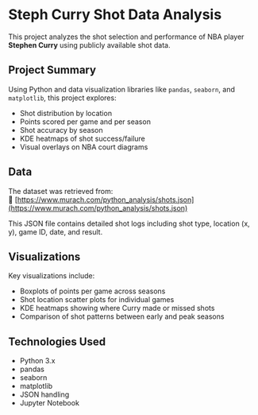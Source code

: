 # Steph Curry Shot Data Analysis

This project analyzes the shot selection and performance of NBA player **Stephen Curry** using publicly available shot data.

## Project Summary

Using Python and data visualization libraries like `pandas`, `seaborn`, and `matplotlib`, this project explores:
- Shot distribution by location
- Points scored per game and per season
- Shot accuracy by season
- KDE heatmaps of shot success/failure
- Visual overlays on NBA court diagrams

## Data

The dataset was retrieved from:  
📎 [https://www.murach.com/python_analysis/shots.json](https://www.murach.com/python_analysis/shots.json)

This JSON file contains detailed shot logs including shot type, location (x, y), game ID, date, and result.

## Visualizations

Key visualizations include:
- Boxplots of points per game across seasons
- Shot location scatter plots for individual games
- KDE heatmaps showing where Curry made or missed shots
- Comparison of shot patterns between early and peak seasons

## Technologies Used

- Python 3.x
- pandas
- seaborn
- matplotlib
- JSON handling
- Jupyter Notebook
